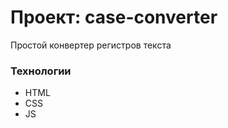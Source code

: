 # Проект: case-converter
  Простой конвертер регистров текста
  
### Технологии
  * HTML
  * CSS
  * JS
